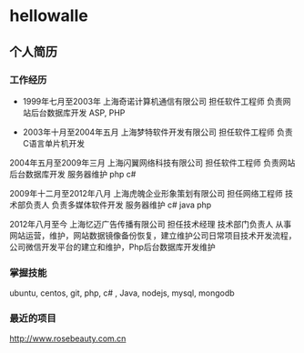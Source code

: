 hellowalle
==========

个人简历
----------

### 工作经历

* 1999年七月至2003年 上海奇诺计算机通信有限公司 担任软件工程师 负责网站后台数据库开发 ASP, PHP


* 2003年十月至2004年五月 上海梦特软件开发有限公司 担任软件工程师 负责C语言单片机开发


2004年五月至2009年三月 上海闪翼网络科技有限公司 担任软件工程师 负责网站后台数据库开发 服务器维护 php c#


2009年十二月至2012年八月 上海虎魄企业形象策划有限公司 担任网络工程师 技术部负责人 负责多媒体软件开发 服务器维护 c# java php


2012年八月至今 上海忆迈广告传播有限公司 担任技术经理 技术部门负责人 从事网站运营，维护，网站数据镜像备份恢复，建立维护公司日常项目技术开发流程，公司微信开发平台的建立和维护，Php后台数据库开发维护


 
### 掌握技能

ubuntu, centos, git, php, c# , Java, nodejs, mysql, mongodb



### 最近的项目

http://www.rosebeauty.com.cn
 


